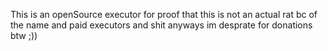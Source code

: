 This is an openSource executor for proof that this is not an actual rat bc of the name
and paid executors and shit anyways
im desprate for donations btw ;))
